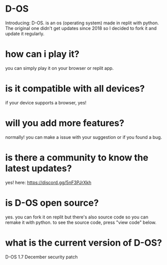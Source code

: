 


# D-OS
Introducing: D-OS. is an os (operating system) made in replit with python. The original one didn't get updates since 2018 so I decided to fork it and update it regularly.

# how can i play it?
you can simply play it on your browser or replit app.

# is it compatible with all devices?
if your device supports a browser, yes!

# will you add more features?
normally! you can make a issue with your suggestion or if you found a bug. 

# is there a community to know the latest updates? 
yes! here: https://discord.gg/5nF3PJrXkh

# is D-OS open source?
yes. you can fork it on replit but there's also source code so you can remake it with python. to see the source code, press "view code" below.

# what is the current version of D-OS?
D-OS 1.7 December security patch

